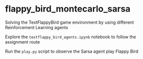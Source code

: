 # flappy_bird_montecarlo_sarsa

Solving the TextFlappyBird game environment by using different Reinforcement Learning agents

Explore the `textflappy_bird_agents.ipynb` notebook to follow the assignment route

Run the `play.py` script to observe the Sarsa agent play Flappy Bird
